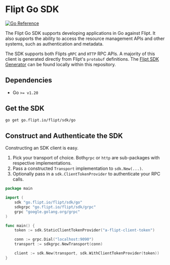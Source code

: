 # Flipt Go SDK

[![Go Reference](https://pkg.go.dev/badge/go.flipt.io/flipt/sdk/go.svg)](https://pkg.go.dev/go.flipt.io/flipt/sdk/go)

The Flipt Go SDK supports developing applications in Go against Flipt.
It also supports the ability to access the resource management APIs and other systems, such as authentication and metadata.

The SDK supports both Flipts `gRPC` and `HTTP` RPC APIs.
A majority of this client is generated directly from Flipt's `protobuf` definitions.
The [Flipt SDK Generator](../../internal/cmd/protoc-gen-go-flipt-sdk/) can be found locally within this repository.

## Dependencies

- Go `>= v1.20`

## Get the SDK

```sh
go get go.flipt.io/flipt/sdk/go
```

## Construct and Authenticate the SDK

Constructing an SDK client is easy.

1. Pick your transport of choice. Both`grpc` or `http` are sub-packages with respective implementations.
2. Pass a constructed `Transport` implementation to `sdk.New(...)`.
3. Optionally pass in a `sdk.ClientTokenProvider` to authenticate your RPC calls.

```go
package main

import (
	sdk "go.flipt.io/flipt/sdk/go"
	sdkgrpc "go.flipt.io/flipt/sdk/grpc"
	grpc "google.golang.org/grpc"
)

func main() {
	token := sdk.StaticClientTokenProvider("a-flipt-client-token")

	conn := grpc.Dial("localhost:9090")
	transport := sdkgrpc.NewTransport(conn)

	client := sdk.New(transport, sdk.WithClientTokenProvider(token))
}
```
